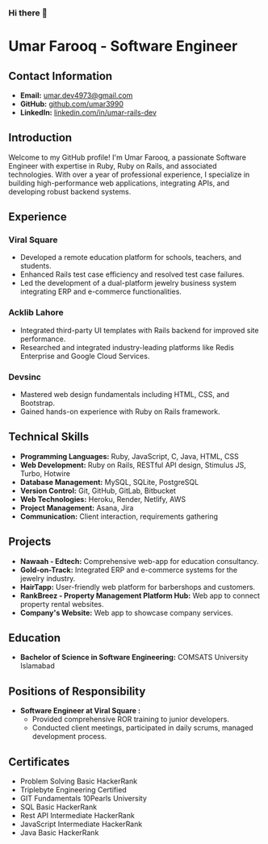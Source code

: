 ### Hi there 👋

# Umar Farooq - Software Engineer

## Contact Information
- **Email:** umar.dev4973@gmail.com
- **GitHub:** [github.com/umar3990](https://github.com/umar3990)
- **LinkedIn:** [linkedin.com/in/umar-rails-dev](https://linkedin.com/in/umar-rails-dev)

## Introduction
Welcome to my GitHub profile! I'm Umar Farooq, a passionate Software Engineer with expertise in Ruby, Ruby on Rails, and associated technologies. With over a year of professional experience, I specialize in building high-performance web applications, integrating APIs, and developing robust backend systems.

## Experience
### Viral Square 
- Developed a remote education platform for schools, teachers, and students.
- Enhanced Rails test case efficiency and resolved test case failures.
- Led the development of a dual-platform jewelry business system integrating ERP and e-commerce functionalities.

### Acklib Lahore 
- Integrated third-party UI templates with Rails backend for improved site performance.
- Researched and integrated industry-leading platforms like Redis Enterprise and Google Cloud Services.

### Devsinc 
- Mastered web design fundamentals including HTML, CSS, and Bootstrap.
- Gained hands-on experience with Ruby on Rails framework.

## Technical Skills
- **Programming Languages:** Ruby, JavaScript, C, Java, HTML, CSS
- **Web Development:** Ruby on Rails, RESTful API design, Stimulus JS, Turbo, Hotwire
- **Database Management:** MySQL, SQLite, PostgreSQL
- **Version Control:** Git, GitHub, GitLab, Bitbucket
- **Web Technologies:** Heroku, Render, Netlify, AWS
- **Project Management:** Asana, Jira
- **Communication:** Client interaction, requirements gathering

## Projects
- **Nawaah - Edtech:** Comprehensive web-app for education consultancy.
- **Gold-on-Track:** Integrated ERP and e-commerce systems for the jewelry industry.
- **HairTapp:** User-friendly web platform for barbershops and customers.
- **RankBreez - Property Management Platform Hub:** Web app to connect property rental websites.
- **Company's Website:** Web app to showcase company services.

## Education
- **Bachelor of Science in Software Engineering:** COMSATS University Islamabad

## Positions of Responsibility
- **Software Engineer at Viral Square :**
  - Provided comprehensive ROR training to junior developers.
  - Conducted client meetings, participated in daily scrums, managed development process.

## Certificates
- Problem Solving Basic HackerRank
- Triplebyte Engineering Certified
- GIT Fundamentals 10Pearls University
- SQL Basic HackerRank
- Rest API Intermediate HackerRank
- JavaScript Intermediate HackerRank
- Java Basic HackerRank

